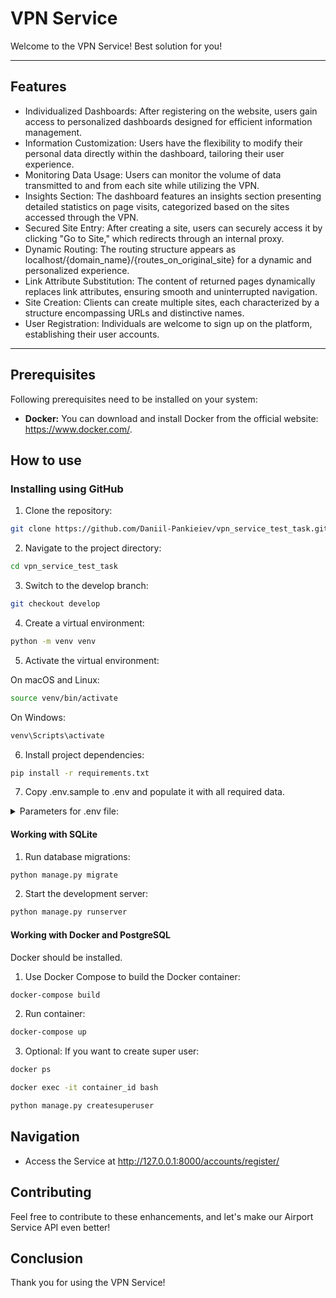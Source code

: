 # VPN Service

Welcome to the VPN Service! Best solution for you!

___


## Features
* Individualized Dashboards: After registering on the website, users gain access to personalized dashboards designed for efficient information management.
* Information Customization: Users have the flexibility to modify their personal data directly within the dashboard, tailoring their user experience.
* Monitoring Data Usage: Users can monitor the volume of data transmitted to and from each site while utilizing the VPN.
* Insights Section: The dashboard features an insights section presenting detailed statistics on page visits, categorized based on the sites accessed through the VPN.
* Secured Site Entry: After creating a site, users can securely access it by clicking "Go to Site," which redirects through an internal proxy.
* Dynamic Routing: The routing structure appears as localhost/{domain_name}/{routes_on_original_site} for a dynamic and personalized experience.
* Link Attribute Substitution: The content of returned pages dynamically replaces link attributes, ensuring smooth and uninterrupted navigation.
* Site Creation: Clients can create multiple sites, each characterized by a structure encompassing URLs and distinctive names.
* User Registration: Individuals are welcome to sign up on the platform, establishing their user accounts.
___

## Prerequisites
Following prerequisites need to be installed on your system:

- **Docker:** You can download and install Docker from the official website: https://www.docker.com/.

## How to use

### Installing using GitHub

1. Clone the repository:
```bash
git clone https://github.com/Daniil-Pankieiev/vpn_service_test_task.git
```
2. Navigate to the project directory:
```bash
cd vpn_service_test_task
```
3. Switch to the develop branch:
```bash
git checkout develop
```
4. Create a virtual environment:
```bash
python -m venv venv
```
5. Activate the virtual environment:

On macOS and Linux:
```bash
source venv/bin/activate
```
On Windows:
```bash
venv\Scripts\activate
```
6. Install project dependencies:
```bash
pip install -r requirements.txt
```
7. Copy .env.sample to .env and populate it with all required data.
<details>
<summary>Parameters for .env file:</summary>

- **POSTGRES_DB**: `Name of your DB`
- **POSTGRES_USER**: `Name of your user for DB`
- **POSTGRES_PASSWORD**: `Your password in DB`
- **POSTGRES_HOST** `Host of your DB`
</details>

#### Working with SQLite
1. Run database migrations:
```bash
python manage.py migrate
```
2. Start the development server:
```bash
python manage.py runserver
```

#### Working with Docker and PostgreSQL
Docker should be installed.

1. Use Docker Compose to build the Docker container:
```bash
docker-compose build
```

2. Run container:
```bash
docker-compose up
```
3. Optional: If you want to create super user:
```bash
docker ps
```
```bash
docker exec -it container_id bash
```

```bash
python manage.py createsuperuser
```


## Navigation

 - Access the Service at http://127.0.0.1:8000/accounts/register/


## Contributing
Feel free to contribute to these enhancements, and let's make our Airport Service API even better!
## Conclusion

Thank you for using the VPN Service! 
